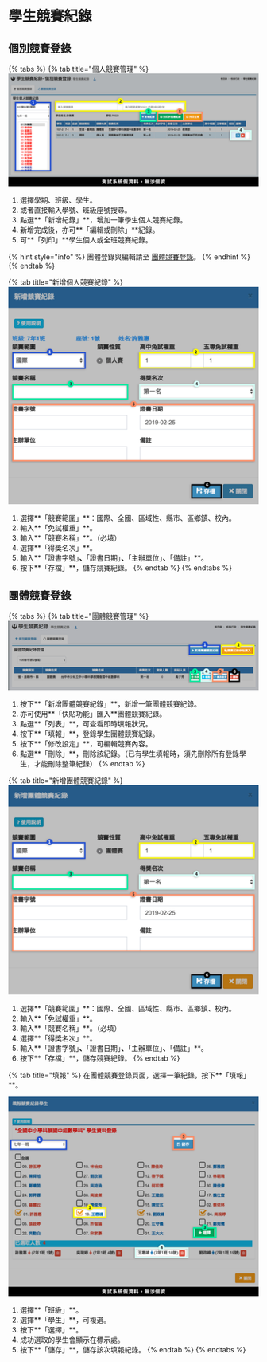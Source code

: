 # 學生競賽紀錄

## 個別競賽登錄

{% tabs %}
{% tab title="個人競賽管理" %}
![](../.gitbook/assets/individual.png)

1. 選擇學期、班級、學生。
2. 或者直接輸入學號、班級座號搜尋。
3. 點選**「新增紀錄」**，增加一筆學生個人競賽紀錄。
4. 新增完成後，亦可**「編輯或刪除」**紀錄。
5. 可**「列印」**學生個人或全班競賽紀錄。

{% hint style="info" %}
團體登錄與編輯請至 [團體競賽登錄](sheng.md#deng-1)。
{% endhint %}
{% endtab %}

{% tab title="新增個人競賽紀錄" %}
![](../.gitbook/assets/individual2.png)

1. 選擇**「競賽範圍」**：國際、全國、區域性、縣市、區鄉鎮、校內。
2. 輸入**「免試權重」**。
3. 輸入**「競賽名稱」**。（必填）
4. 選擇**「得獎名次」**。
5. 輸入**「證書字號」**、**「證書日期」**、**「主辦單位」**、**「備註」**。
6. 按下**「存檔」**，儲存競賽紀錄。
{% endtab %}
{% endtabs %}

## 團體競賽登錄

{% tabs %}
{% tab title="團體競賽管理" %}
![](../.gitbook/assets/group-input%20%281%29.png)

1. 按下**「新增團體競賽紀錄」**，新增一筆團體競賽紀錄。
2. 亦可使用**「快貼功能」匯入**團體競賽紀錄。
3. 點選**「列表」**，可查看即時填報狀況。
4. 按下**「填報」**，登錄學生團體競賽紀錄。
5. 按下**「修改設定」**，可編輯競賽內容。
6. 點選**「刪除」**，刪除該紀錄。（已有學生填報時，須先刪除所有登錄學生，才能刪除整筆紀錄）
{% endtab %}

{% tab title="新增團體競賽紀錄" %}
![](../.gitbook/assets/group-input3.png)

1. 選擇**「競賽範圍」**：國際、全國、區域性、縣市、區鄉鎮、校內。
2. 輸入**「免試權重」**。
3. 輸入**「競賽名稱」**。（必填）
4. 選擇**「得獎名次」**。
5. 輸入**「證書字號」**、**「證書日期」**、**「主辦單位」**、**「備註」**。
6. 按下**「存檔」**，儲存競賽紀錄。
{% endtab %}

{% tab title="填報" %}
在團體競賽登錄頁面，選擇一筆紀錄，按下**「填報」**。

![](../.gitbook/assets/group-input2.png)

1. 選擇**「班級」**。
2. 選擇**「學生」**，可複選。
3. 按下**「選擇」**。
4. 成功選取的學生會顯示在標示處。
5. 按下**「儲存」**，儲存該次填報紀錄。
{% endtab %}
{% endtabs %}

